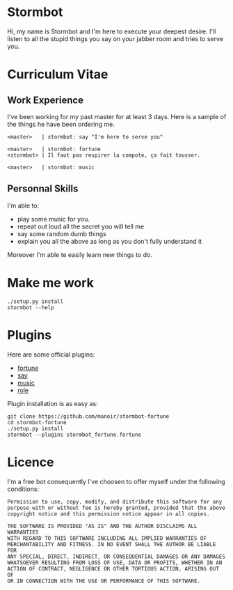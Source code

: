 Stormbot
========

Hi, my name is Stormbot and I'm here to execute your deepest desire.
I'll listen to all the stupid things you say on your jabber room and tries to serve you.


Curriculum Vitae
================

Work Experience
---------------

I've been working for my past master for at least 3 days.
Here is a sample of the things he have been ordering me.

```
<master>   | stormbot: say "I'm here to serve you"

<master>   | stormbot: fortune
<stormbot> | Il faut pas respirer la compote, ça fait tousser.

<master>   | stormbot: music
```

Personnal Skills
----------------

I'm able to:

 - play some music for you.
 - repeat out loud all the secret you will tell me
 - say some random dumb things
 - explain you all the above as long as you don't fully understand it

Moreover I'm able te easily learn new things to do.

Make me work
============

```
./setup.py install
stormbot --help
```

Plugins
=======

Here are some official plugins:

 - [fortune](https://github.com/manoir/stormbot-fortune)
 - [say](https://github.com/manoir/stormbot-say)
 - [music](https://github.com/manoir/stormbot-music)
 - [role](https://github.com/manoir/stormbot-role)

Plugin installation is as easy as:
```
git clone https://github.com/manoir/stormbot-fortune
cd stormbot-fortune
./setup.py install
stormbot --plugins stormbot_fortune.fortune
```

Licence
=======

I'm a free bot consequently I've choosen to offer myself under the following conditions:

```
Permission to use, copy, modify, and distribute this software for any
purpose with or without fee is hereby granted, provided that the above
copyright notice and this permission notice appear in all copies.

THE SOFTWARE IS PROVIDED "AS IS" AND THE AUTHOR DISCLAIMS ALL WARRANTIES
WITH REGARD TO THIS SOFTWARE INCLUDING ALL IMPLIED WARRANTIES OF
MERCHANTABILITY AND FITNESS. IN NO EVENT SHALL THE AUTHOR BE LIABLE FOR
ANY SPECIAL, DIRECT, INDIRECT, OR CONSEQUENTIAL DAMAGES OR ANY DAMAGES
WHATSOEVER RESULTING FROM LOSS OF USE, DATA OR PROFITS, WHETHER IN AN
ACTION OF CONTRACT, NEGLIGENCE OR OTHER TORTIOUS ACTION, ARISING OUT OF
OR IN CONNECTION WITH THE USE OR PERFORMANCE OF THIS SOFTWARE.
```
